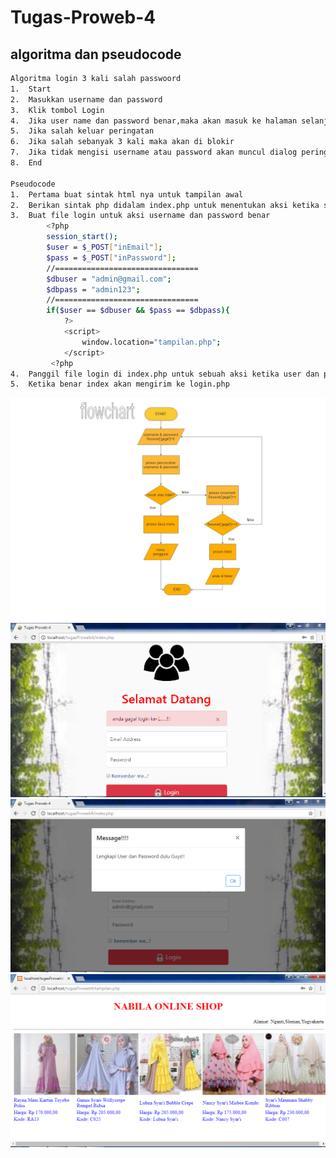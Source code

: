 # Tugas-Proweb-4
## algoritma dan pseudocode
````sh
Algoritma login 3 kali salah passwoord
1.	Start
2.	Masukkan username dan password
3.	Klik tombol Login
4.	Jika user name dan password benar,maka akan masuk ke halaman selanjutnya
5.	Jika salah keluar peringatan
6.	Jika salah sebanyak 3 kali maka akan di blokir
7.	Jika tidak mengisi username atau password akan muncul dialog peringatan 
8.	End

Pseudocode
1.	Pertama buat sintak html nya untuk tampilan awal
2.	Berikan sintak php didalam index.php untuk menentukan aksi ketika salah username dan password
3.	Buat file login untuk aksi username dan password benar
        <?php
        session_start();
        $user = $_POST["inEmail"];
        $pass = $_POST["inPassword"];
        //================================
        $dbuser = "admin@gmail.com";
        $dbpass = "admin123";
        //================================
        if($user == $dbuser && $pass == $dbpass){
            ?>
            <script>
                window.location="tampilan.php";
            </script>
         <?php
4.	Panggil file login di index.php untuk sebuah aksi ketika user dan password benar
5.	Ketika benar index akan mengirim ke login.php


````
![flow](https://github.com/NabilahTm/Tugas-Proweb-4/blob/master/flowchart%20nabilah_Page-1.jpg)
![gabar1](https://github.com/NabilahTm/Tugas-Proweb-4/blob/master/gbr1%20salah%20user.PNG)
![gambar2](https://github.com/NabilahTm/Tugas-Proweb-4/blob/master/gbr2%20apabila%20password%20belum%20terisi.PNG)
![gambar3](https://github.com/NabilahTm/Tugas-Proweb-4/blob/master/gbr3%20berhasil%20login.PNG)


